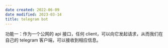 ```yaml
---
date created: 2022-06-09
date modified: 2023-03-14
title: telegram bot
---
```


功能一：作为一个公网的 api 接口，任何 client，可以向它发起请求，从而我们在自己的 telegram 客户端，可以接收到相应信息。
